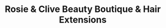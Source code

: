 ---
title: "Rosie & Clive Beauty Boutique & Hair Extensions"
url: /logansport/rosie-and-clive-beauty-boutique-and-hair-extensions/
shop: beauty
---
